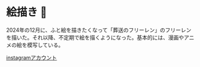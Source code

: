 # 絵描き 🎨

2024年の12月に、ふと絵を描きたくなって「葬送のフリーレン」のフリーレンを描いた。それ以降、不定期で絵を描くようになった。基本的には、漫画やアニメの絵を模写している。

<a href="https://www.instagram.com/hi_rokikikikikiki?igsh=cHAxaTU1ZTQycXJy">
        instagramアカウント
</a>
